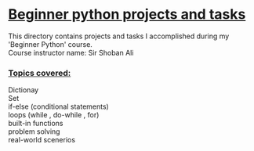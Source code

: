 <!DOCTYPE html>
<html>
    <h1>
        <u>Beginner python projects and tasks</u>
    </h1>
    <p>
        This directory contains projects and tasks I accomplished during my 'Beginner Python' course.  <br>
        Course instructor name: Sir Shoban Ali
    </p>
    <h3>
        <u>Topics covered:</u>
    </h3>
    <p>
        Dictionay  <br>
        Set  <br>
        if-else (conditional statements)  <br>
        loops   (while , do-while , for)  <br>
        built-in functions  <br>
        problem solving  <br>
        real-world scenerios
    </p>
</html>
